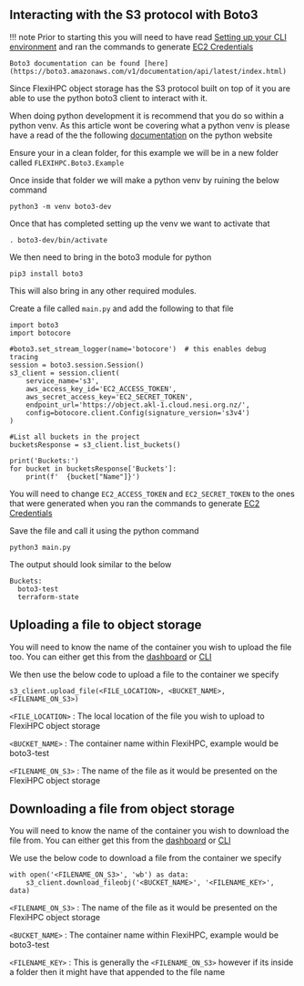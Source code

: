 ## Interacting with the S3 protocol with Boto3

!!! note
    Prior to starting this you will need to have read [Setting up your CLI environment](../setting-up-your-CLI-environment/index.md) and ran the commands to generate [EC2 Credentials](../create-and-manage-identity/index.md)

    Boto3 documentation can be found [here](https://boto3.amazonaws.com/v1/documentation/api/latest/index.html)

Since FlexiHPC object storage has the S3 protocol built on top of it you are able to use the python boto3 client to interact with it.

When doing python development it is recommend that you do so within a python venv. As this article wont be covering what a python venv is please have a read of the the following [documentation](https://docs.python.org/3/library/venv.html#) on the python website

Ensure your in a clean folder, for this example we will be in a new folder called `FLEXIHPC.Boto3.Example`

Once inside that folder we will make a python venv by ruining the below command

``` { .sh }
python3 -m venv boto3-dev
```

Once that has completed setting up the venv we want to activate that

``` { .sh }
. boto3-dev/bin/activate
```

We then need to bring in the boto3 module for python

``` { .sh }
pip3 install boto3
```

This will also bring in any other required modules.

Create a file called `main.py` and add the following to that file

``` { .py }
import boto3
import botocore

#boto3.set_stream_logger(name='botocore')  # this enables debug tracing
session = boto3.session.Session()
s3_client = session.client(
    service_name='s3',
    aws_access_key_id='EC2_ACCESS_TOKEN',
    aws_secret_access_key='EC2_SECRET_TOKEN',
    endpoint_url='https://object.akl-1.cloud.nesi.org.nz/',
    config=botocore.client.Config(signature_version='s3v4')
)

#List all buckets in the project
bucketsResponse = s3_client.list_buckets()

print('Buckets:')
for bucket in bucketsResponse['Buckets']:
    print(f'  {bucket["Name"]}')
```

You will need to change `EC2_ACCESS_TOKEN` and `EC2_SECRET_TOKEN` to the ones that were generated when you ran the commands to generate [EC2 Credentials](../create-and-manage-identity/index.md)

Save the file and call it using the python command

``` { .sh }
python3 main.py
```

The output should look similar to the below

``` { .sh .no-copy}
Buckets:
  boto3-test
  terraform-state
```

## Uploading a file to object storage

You will need to know the name of the container you wish to upload the file too. You can either get this from the [dashboard](create-and-manage-object-storage-with-the-dashboard.md) or [CLI](create-and-manage-object-storage-via-cli.md)

We then use the below code to upload a file to the container we specify

```
s3_client.upload_file(<FILE_LOCATION>, <BUCKET_NAME>, <FILENAME_ON_S3>)
```

`<FILE_LOCATION>`
:   The local location of the file you wish to upload to FlexiHPC object storage

`<BUCKET_NAME>`
:   The container name within FlexiHPC, example would be boto3-test

`<FILENAME_ON_S3>`
:   The name of the file as it would be presented on the FlexiHPC object storage

## Downloading a file from object storage

You will need to know the name of the container you wish to download the file from. You can either get this from the [dashboard](create-and-manage-object-storage-with-the-dashboard.md) or [CLI](create-and-manage-object-storage-via-cli.md)

We use the below code to download a file from the container we specify

```
with open('<FILENAME_ON_S3>', 'wb') as data:
    s3_client.download_fileobj('<BUCKET_NAME>', '<FILENAME_KEY>', data)
```

`<FILENAME_ON_S3>`
:   The name of the file as it would be presented on the FlexiHPC object storage

`<BUCKET_NAME>`
:   The container name within FlexiHPC, example would be boto3-test

`<FILENAME_KEY>`
:   This is generally the `<FILENAME_ON_S3>` however if its inside a folder then it might have that appended to the file name